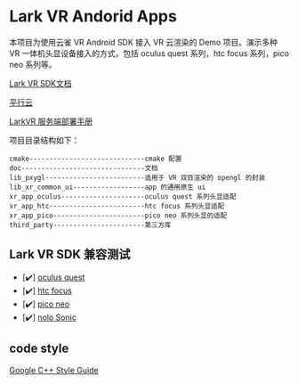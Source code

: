 # Lark VR Andorid Apps

本项目为使用云雀 VR Android SDK 接入 VR 云渲染的 Demo 项目。演示多种 VR 一体机头显设备接入的方式，包括 oculus quest 系列，htc focus 系列，pico neo 系列等。

[Lark VR SDK文档](./lark_xr/doc/云雀VR_SDK.md)

[平行云](https://www.pingxingyun.com/)

[LarkVR 服务端部署手册](https://www.pingxingyun.com/online/vr3.html?id=447)

项目目录结构如下：

```path
cmake-----------------------------cmake 配置
doc-------------------------------文档
lib_pxygl-------------------------适用于 VR 双目渲染的 opengl 的封装
lib_xr_common_ui------------------app 的通用原生 ui
xr_app_oculus---------------------oculus quest 系列头显适配
xr_app_htc------------------------htc focus 系列头显适配
xr_app_pico-----------------------pico neo 系列头显的适配
third_party-----------------------第三方库
```

## Lark VR SDK 兼容测试

- [:heavy_check_mark:] [oculus quest](https://www.oculus.com/quest-2/)
- [:heavy_check_mark:] [htc focus](https://www.vive.com/cn/product/vive-focus/)
- [:heavy_check_mark:] [pico neo](https://www.pico-interactive.com/)
- [:heavy_check_mark:] [nolo Sonic](https://www.nolovr.com/index)

## code style

[Google C++ Style Guide](https://google.github.io/styleguide/cppguide.html)
